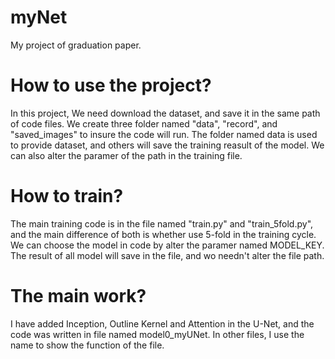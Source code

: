 # myNet
My project of graduation paper.

# How to use the project?
In this project, We need download the dataset, and save it in the same path of code files. We create three folder named "data", "record", and "saved_images" to insure the code will run. The folder named data is used to provide dataset, and others will save the training reasult of the model. We can also alter the paramer of the path in the training file.

# How to train?
The main training code is in the file named "train.py" and "train_5fold.py", and the main difference of both is whether use 5-fold in the training cycle. We can choose the model in code by alter the paramer named MODEL_KEY. The result of all model will save in the file, and wo needn't alter the file path.

# The main work?
I have added Inception, Outline Kernel and Attention in the U-Net, and the code was written in file named model0_myUNet. In other files, I use the name to show the function of the file.


